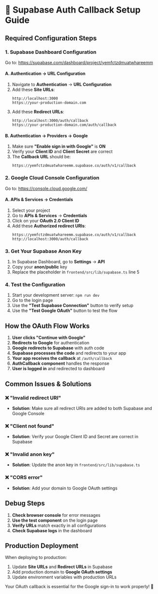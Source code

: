 # 🔧 Supabase Auth Callback Setup Guide

## **Required Configuration Steps**

### **1. Supabase Dashboard Configuration**

Go to: https://supabase.com/dashboard/project/yemfctzdmuatwhareemm

#### **A. Authentication → URL Configuration**
1. Navigate to **Authentication** → **URL Configuration**
2. Add these **Site URLs**:
   ```
   http://localhost:3000
   https://your-production-domain.com
   ```
3. Add these **Redirect URLs**:
   ```
   http://localhost:3000/auth/callback
   https://your-production-domain.com/auth/callback
   ```

#### **B. Authentication → Providers → Google**
1. Make sure **"Enable sign in with Google"** is **ON**
2. Verify your **Client ID** and **Client Secret** are correct
3. The **Callback URL** should be:
   ```
   https://yemfctzdmuatwhareemm.supabase.co/auth/v1/callback
   ```

### **2. Google Cloud Console Configuration**

Go to: https://console.cloud.google.com/

#### **A. APIs & Services → Credentials**
1. Select your project
2. Go to **APIs & Services** → **Credentials**
3. Click on your **OAuth 2.0 Client ID**
4. Add these **Authorized redirect URIs**:
   ```
   https://yemfctzdmuatwhareemm.supabase.co/auth/v1/callback
   http://localhost:3000/auth/callback
   ```

### **3. Get Your Supabase Anon Key**

1. In Supabase Dashboard, go to **Settings** → **API**
2. Copy your **anon/public** key
3. Replace the placeholder in `frontend/src/lib/supabase.ts` line 5

### **4. Test the Configuration**

1. Start your development server: `npm run dev`
2. Go to the login page
3. Use the **"Test Supabase Connection"** button to verify setup
4. Use the **"Test Google OAuth"** button to test the flow

## **How the OAuth Flow Works**

1. **User clicks "Continue with Google"**
2. **Redirects to Google** for authentication
3. **Google redirects to Supabase** with auth code
4. **Supabase processes the code** and redirects to your app
5. **Your app receives the callback** at `/auth/callback`
6. **AuthCallback component** handles the response
7. **User is logged in** and redirected to dashboard

## **Common Issues & Solutions**

### **❌ "Invalid redirect URI"**
- **Solution**: Make sure all redirect URIs are added to both Supabase and Google Console

### **❌ "Client not found"**
- **Solution**: Verify your Google Client ID and Secret are correct in Supabase

### **❌ "Invalid anon key"**
- **Solution**: Update the anon key in `frontend/src/lib/supabase.ts`

### **❌ "CORS error"**
- **Solution**: Add your domain to Google OAuth settings

## **Debug Steps**

1. **Check browser console** for error messages
2. **Use the test component** on the login page
3. **Verify URLs** match exactly in all configurations
4. **Check Supabase logs** in the dashboard

## **Production Deployment**

When deploying to production:
1. Update **Site URLs** and **Redirect URLs** in Supabase
2. Add production domain to **Google OAuth settings**
3. Update environment variables with production URLs

Your OAuth callback is essential for the Google sign-in to work properly! 🚀

